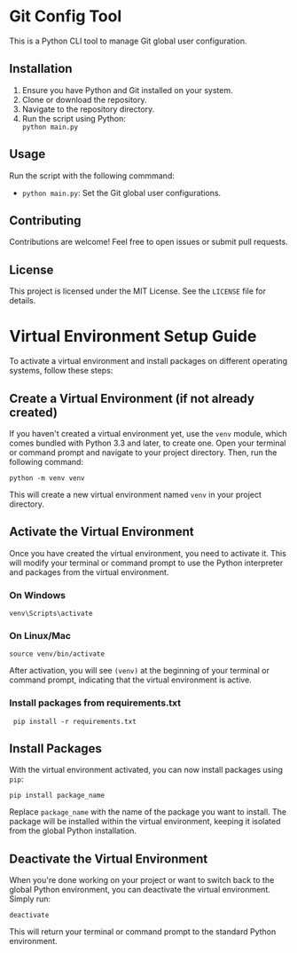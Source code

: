 <h1>Git Config Tool</h1>
    <p>This is a Python CLI tool to manage Git global user configuration.</p>

  <h2>Installation</h2>
    <ol>
        <li>Ensure you have Python and Git installed on your system.</li>
        <li>Clone or download the repository.</li>
        <li>Navigate to the repository directory.</li>
        <li>Run the script using Python:</li>
        <code>python main.py</code>
    </ol>

   <h2>Usage</h2>
    <p>Run the script with the following commmand:</p>
    <ul>
        <li><code>python main.py</code>: Set the Git global user configurations.</li>
    </ul>


  <h2>Contributing</h2>
    <p>Contributions are welcome! Feel free to open issues or submit pull requests.</p>

   <h2>License</h2>
    <p>This project is licensed under the MIT License. See the <code>LICENSE</code> file for details.</p>

  <h1>Virtual Environment Setup Guide</h1>

 <p>To activate a virtual environment and install packages on different operating systems, follow these steps:</p>

 <h2>Create a Virtual Environment (if not already created)</h2>
    <p>If you haven't created a virtual environment yet, use the <code>venv</code> module, which comes bundled with Python 3.3 and later, to create one. Open your terminal or command prompt and navigate to your project directory. Then, run the following command:</p>

<pre><code>python -m venv venv</code></pre>

<p>This will create a new virtual environment named <code>venv</code> in your project directory.</p>

 <h2>Activate the Virtual Environment</h2>
    <p>Once you have created the virtual environment, you need to activate it. This will modify your terminal or command prompt to use the Python interpreter and packages from the virtual environment.</p>

<h3>On Windows</h3>
<pre><code>venv\Scripts\activate</code></pre>

 <h3>On Linux/Mac</h3>
    <pre><code>source venv/bin/activate</code></pre>

 <p>After activation, you will see <code>(venv)</code> at the beginning of your terminal or command prompt, indicating that the virtual environment is active.</p>

 <h3>Install packages from requirements.txt</h3>
    <pre><code> pip install -r requirements.txt</code></pre>
  <h2>Install Packages</h2>
    <p>With the virtual environment activated, you can now install packages using <code>pip</code>:</p>

 <pre><code>pip install package_name</code></pre>

  <p>Replace <code>package_name</code> with the name of the package you want to install. The package will be installed within the virtual environment, keeping it isolated from the global Python installation.</p>
 <h2>Deactivate the Virtual Environment</h2>
    <p>When you're done working on your project or want to switch back to the global Python environment, you can deactivate the virtual environment. Simply run:</p>

  <pre><code>deactivate</code></pre>

 <p>This will return your terminal or command prompt to the standard Python environment.</p>

